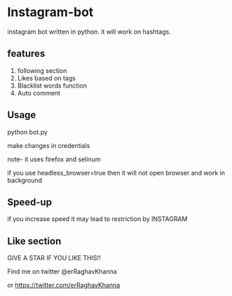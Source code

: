 # Instagram-bot
instagram bot written in python. 
it will work on hashtags.

## features

1) following section
2) Likes based on tags
3) Blacklist words function
4) Auto comment 

 ## Usage 
 
 python  bot.py
 
 make changes in credentials
 
 note- it uses firefox and selinum 
 
 if you use headless_browser=true then it will not open browser and work in background
 
 ## Speed-up
 
 if you increase speed it may lead to restriction by INSTAGRAM
 
 ## Like section
 
 GIVE A STAR IF YOU LIKE THIS!!
 
 Find me on twitter @erRaghavKhanna
 
 or https://twitter.com/erRaghavKhanna
 
